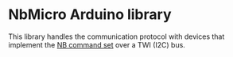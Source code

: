 # NbMicro Arduino library
This library handles the communication protocol with devices that implement the [NB command set](https://github.com/casanovg/nb-twi-cmd,git) over a TWI (I2C) bus.
